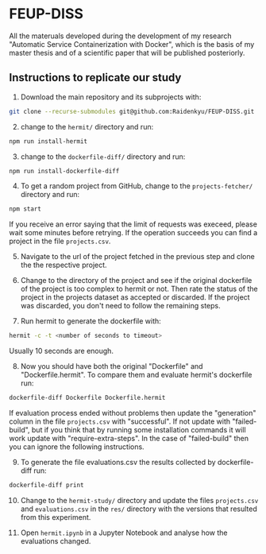 # FEUP-DISS
All the materuals developed during the development of my research "Automatic Service Containerization with Docker", which is the basis of my master thesis and of a scientific paper that will be published posteriorly.


## Instructions to replicate our study

1. Download the main repository and its subprojects with:

```bash
git clone --recurse-submodules git@github.com:Raidenkyu/FEUP-DISS.git
```

2. change to the `hermit/` directory and run:
```bash
npm run install-hermit
```

3. change to the `dockerfile-diff/` directory and run:
```bash
npm run install-dockerfile-diff
```
    
4. To get a random project from GitHub, change to the `projects-fetcher/` directory and run:

```bash
npm start
```

If you receive an error saying that the limit of requests was execeed, please wait some minutes before retrying. If the operation succeeds you can find a project in the file `projects.csv`.
    
5. Navigate to the url of the project fetched in the previous step and clone the the respective project.
    
6. Change to the directory of the project and see if the original dockerfile of the project is too complex to hermit or not. Then rate the status of the project in the projects dataset as accepted or discarded. If the project was discarded, you don't need to follow the remaining steps.
    
7. Run hermit to generate the dockerfile with:

```bash
hermit -c -t <number of seconds to timeout>
```

Usually 10 seconds are enough.
    
8. Now you should have both the original "Dockerfile" and "Dockerfile.hermit". To compare them and evaluate hermit's dockerfile run:

```bash
dockerfile-diff Dockerfile Dockerfile.hermit
```

If evaluation process ended without problems then update the "generation" column in the file `projects.csv` with "successful". If not update with "failed-build", but if you think that by running some installation commands it will work update with "require-extra-steps". In the case of "failed-build" then you can ignore the following instructions.
    
9. To generate the file evaluations.csv the results collected by dockerfile-diff run:

```bash
dockerfile-diff print
```
    
10. Change to the `hermit-study/` directory and update the files `projects.csv` and `evaluations.csv` in the `res/` directory with the versions that resulted from this experiment.
    
11. Open `hermit.ipynb` in a Jupyter Notebook and analyse how the evaluations changed.
